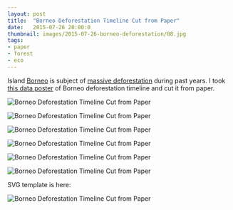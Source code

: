 ```yaml
---
layout: post
title:  "Borneo Deforestation Timeline Cut from Paper"
date:   2015-07-26 20:00:0
thumbnail: images/2015-07-26-borneo-deforestation/08.jpg
tags:
- paper 
- forest
- eco
---
```


Island [Borneo](https://en.wikipedia.org/wiki/Borneo) is subject of [massive deforestation](http://wwf.panda.org/what_we_do/where_we_work/borneo_forests/borneo_deforestation/) during past years. I took [this data poster](http://www.grida.no/graphicslib/detail/extent-of-deforestation-in-borneo-1950-2005-and-projection-towards-2020_119c) of Borneo deforestation timeline and cut it from paper. 

![Borneo Deforestation Timeline Cut from Paper]({{site.baseurl}}/images/2015-07-26-borneo-deforestation/01.jpg "Borneo Deforestation Timeline Cut from Paper")

![Borneo Deforestation Timeline Cut from Paper]({{site.baseurl}}/images/2015-07-26-borneo-deforestation/08.jpg "Borneo Deforestation Timeline Cut from Paper")

![Borneo Deforestation Timeline Cut from Paper]({{site.baseurl}}/images/2015-07-26-borneo-deforestation/02.jpg "Borneo Deforestation Timeline Cut from Paper")

![Borneo Deforestation Timeline Cut from Paper]({{site.baseurl}}/images/2015-07-26-borneo-deforestation/05.jpg "Borneo Deforestation Timeline Cut from Paper")

![Borneo Deforestation Timeline Cut from Paper]({{site.baseurl}}/images/2015-07-26-borneo-deforestation/07.jpg "Borneo Deforestation Timeline Cut from Paper")

![Borneo Deforestation Timeline Cut from Paper]({{site.baseurl}}/images/2015-07-26-borneo-deforestation/06.jpg "Borneo Deforestation Timeline Cut from Paper")

SVG template is here:

![Borneo Deforestation Timeline Cut from Paper]({{site.baseurl}}/images/2015-07-26-borneo-deforestation/borneo-deforestation.svg "Borneo Deforestation Timeline Cut from Paper")

